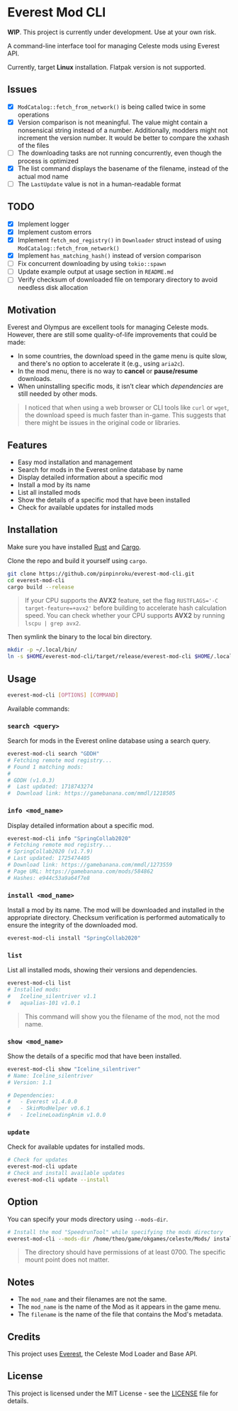 # Everest Mod CLI

**WIP**. This project is currently under development. Use at your own risk.

A command-line interface tool for managing Celeste mods using Everest API.

Currently, target **Linux** installation. Flatpak version is not supported.

## Issues

- [x] `ModCatalog::fetch_from_network()` is being called twice in some operations
- [x] Version comparison is not meaningful. The value might contain a nonsensical string instead of a number. Additionally, modders might not increment the version number. It would be better to compare the xxhash of the files
- [ ] The downloading tasks are not running concurrently, even though the process is optimized
- [x] The list command displays the basename of the filename, instead of the actual mod name
- [ ] The `LastUpdate` value is not in a human-readable format

## TODO

- [x] Implement logger
- [x] Implement custom errors
- [x] Implement `fetch_mod_registry()` in `Downloader` struct instead of using `ModCatalog::fetch_from_network()`
- [x] Implement `has_matching_hash()` instead of version comparison
- [ ] Fix concurrent downloading by using `tokio::spawn`
- [ ] Update example output at usage section in `README.md`
- [ ] Verify checksum of downloaded file on temporary directory to avoid needless disk allocation

## Motivation

Everest and Olympus are excellent tools for managing Celeste mods. However, there are still some quality-of-life improvements that could be made:

- In some countries, the download speed in the game menu is quite slow, and there's no option to accelerate it (e.g., using `aria2c`).
- In the mod menu, there is no way to **cancel** or **pause/resume** downloads.
- When uninstalling specific mods, it isn’t clear which *dependencies* are still needed by other mods.

> I noticed that when using a web browser or CLI tools like `curl` or `wget`, the download speed is much faster than in-game. This suggests that there might be issues in the original code or libraries.

## Features

- Easy mod installation and management
- Search for mods in the Everest online database by name
- Display detailed information about a specific mod
- Install a mod by its name
- List all installed mods
- Show the details of a specific mod that have been installed
- Check for available updates for installed mods

## Installation

Make sure you have installed [Rust](https://www.rust-lang.org/tools/install) and [Cargo](https://doc.rust-lang.org/cargo/getting-started/installation.html).

Clone the repo and build it yourself using `cargo`.

```sh
git clone https://github.com/pinpinroku/everest-mod-cli.git
cd everest-mod-cli
cargo build --release
```

> If your CPU supports the **AVX2** feature, set the flag `RUSTFLAGS='-C target-feature=+avx2'` before building to accelerate hash calculation speed. You can check whether your CPU supports **AVX2** by running `lscpu | grep avx2`.

Then symlink the binary to the local bin directory.

```sh
mkdir -p ~/.local/bin/
ln -s $HOME/everest-mod-cli/target/release/everest-mod-cli $HOME/.local/bin/everest-mod-cli
```

## Usage

```bash
everest-mod-cli [OPTIONS] [COMMAND] 
```

Available commands:

### `search <query>`
Search for mods in the Everest online database using a search query.
```bash
everest-mod-cli search "GDDH"
# Fetching remote mod registry...
# Found 1 matching mods:
#
# GDDH (v1.0.3)
#  Last updated: 1718743274
#  Download link: https://gamebanana.com/mmdl/1218505
```

### `info <mod_name>`
Display detailed information about a specific mod.
```bash
everest-mod-cli info "SpringCollab2020"
# Fetching remote mod registry...
# SpringCollab2020 (v1.7.9)
# Last updated: 1725474405
# Download link: https://gamebanana.com/mmdl/1273559
# Page URL: https://gamebanana.com/mods/584862
# Hashes: e944c53a9a64f7e8
```

### `install <mod_name>`
Install a mod by its name. The mod will be downloaded and installed in the appropriate directory.
Checksum verification is performed automatically to ensure the integrity of the downloaded mod.
```bash
everest-mod-cli install "SpringCollab2020"
```

### `list`
List all installed mods, showing their versions and dependencies.
```bash
everest-mod-cli list
# Installed mods:
#   Iceline_silentriver v1.1
#   aqualias-101 v1.0.1
```
> This command will show you the filename of the mod, not the mod name.

### `show <mod_name>`
Show the details of a specific mod that have been installed.
```bash
everest-mod-cli show "Iceline_silentriver"
# Name: Iceline_silentriver
# Version: 1.1

# Dependencies:
#   - Everest v1.4.0.0
#   - SkinModHelper v0.6.1
#   - IcelineLoadingAnim v1.0.0
```

### `update`
Check for available updates for installed mods.
```bash
# Check for updates
everest-mod-cli update
# Check and install available updates
everest-mod-cli update --install
```

## Option

You can specify your mods directory using `--mods-dir`.
```sh
# Install the mod "SpeedrunTool" while specifying the mods directory
everest-mod-cli --mods-dir /home/theo/game/okgames/celeste/Mods/ install "SpeedrunTool"
```
> The directory should have permissions of at least 0700. The specific mount point does not matter.

## Notes

- The `mod_name` and their filenames are not the same.
- The `mod_name` is the name of the Mod as it appears in the game menu.
- The `filename` is the name of the file that contains the Mod's metadata.

## Credits

This project uses [Everest](https://github.com/EverestAPI/Everest), the Celeste Mod Loader and Base API.

## License

This project is licensed under the MIT License - see the [LICENSE](LICENSE) file for details.
